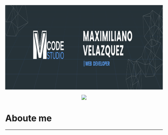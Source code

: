 
<a align="center">
  <img height="270" width="full" src="2.png">
</a>

<p align="center">
  <a href="https://github.com/DenverCoder1/readme-typing-svg"><img src="https://readme-typing-svg.herokuapp.com?font=Time+New+Roman&color=cyan&size=25&center=true&vCenter=true&width=600&height=100&lines=Welcome+to+my+repository;"></a>
</p>


<h1>Aboute me</h1>
<hr>

